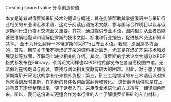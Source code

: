 Creating shared value 分享创造价值


本文是笔者对俄罗斯采矿技术的翻译与概述，旨在能够帮助其掌握俄语中与采矿行业相关的专业词汇和术语，这对于阅读俄语技术文献、参与国际合作项目以及与俄罗斯同行进行技术交流至关重要。其次，通过提供专业术语，国内相关从业者员能够更准确地翻译和理解俄罗斯的技术文献、标准和行业报告，促进技术交流和知识共享。
至于为什么翻译一本俄罗斯的采矿行业专业术语。我想，原因是多方面的。首先，目前关于俄罗斯煤矿开采的资料相对匮乏，尤其是在煤矿开采技术和发展现状等方面，互联网上缺少相关的介绍。其次，俄罗斯的学术论文大部分以PDF格式都发布在Elibrary，硕博论文同样也以PDF格式都发布在各自高校图书馆，无法做到在线翻译与阅读，查找与阅读相关文献有较大的困难。因此，对于想了解俄罗斯煤矿开采现状的学者带来额外负担；第三，矿业工程领域的专业术语俄汉对照尚未得到及时更新，许多新的具体名词亟需翻译和转化。
这份翻译稿件就是在上述背景下逐步整理出来，便于读者入门。采用专业术语化的方式撰写，翻译润色而来。所以，我们这份讲义更适合作为本行业的人士了解俄罗斯采矿的入门材料。
